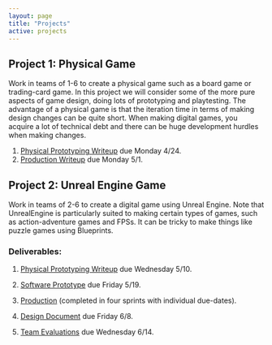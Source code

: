 ```yaml
---
layout: page
title: "Projects"
active: projects
---
```


## Project 1: Physical Game

Work in teams of 1-6 to create a physical game such as a board game or trading-card game.
In this project we will consider some of the more pure aspects of game design, doing lots of prototyping and playtesting.
The advantage of a physical game is that the iteration time in terms of making design changes can be quite short.
When making digital games, you acquire a lot of technical debt and there can be huge development hurdles when making changes.

1. [Physical Prototyping Writeup](1/1/) due Monday 4/24.
2. [Production Writeup](1/2/) due Monday 5/1.

## Project 2: Unreal Engine Game

Work in teams of 2-6 to create a digital game using Unreal Engine.
Note that UnrealEngine is particularly suited to making certain types of games, such as action-adventure games and FPSs.
It can be tricky to make things like puzzle games using Blueprints.

### Deliverables:

1. [Physical Prototyping Writeup](2/1/) due Wednesday 5/10.

2. [Software Prototype](2/2/) due Friday 5/19.

3. [Production](2/3/) (completed in four sprints with individual due-dates).

4. [Design Document](2/4/) due Friday 6/8.

5. [Team Evaluations](2/5/) due Wednesday 6/14.

